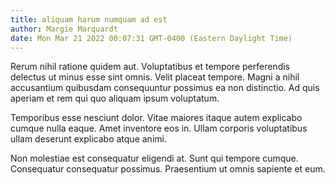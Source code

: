 ```yaml
---
title: aliquam harum numquam ad est
author: Margie Marquardt
date: Mon Mar 21 2022 00:07:31 GMT-0400 (Eastern Daylight Time)
---
```

Rerum nihil ratione quidem aut. Voluptatibus et tempore perferendis delectus ut minus esse sint omnis. Velit placeat tempore. Magni a nihil accusantium quibusdam consequuntur possimus ea non distinctio. Ad quis aperiam et rem qui quo aliquam ipsum voluptatum.

 Temporibus esse nesciunt dolor. Vitae maiores itaque autem explicabo cumque nulla eaque. Amet inventore eos in. Ullam corporis voluptatibus ullam deserunt explicabo atque animi.

 Non molestiae est consequatur eligendi at. Sunt qui tempore cumque. Consequatur consequatur possimus. Praesentium ut omnis sapiente et eum.